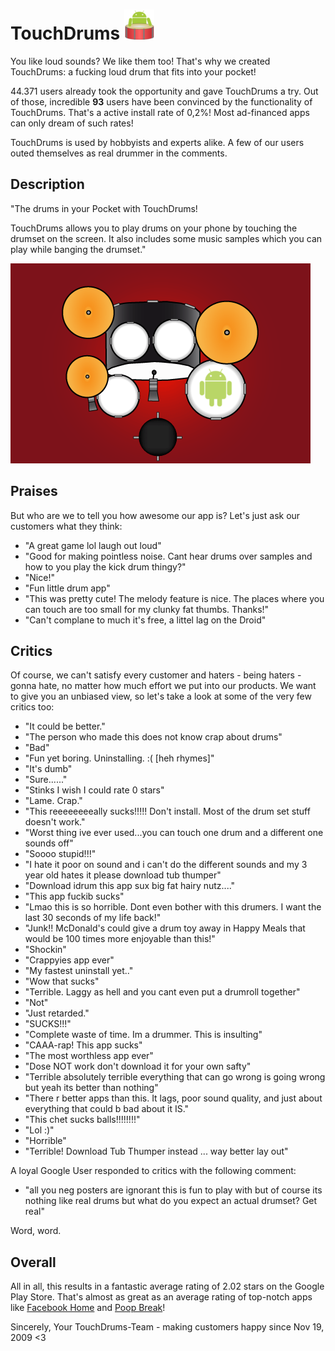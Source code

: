 TouchDrums ![Image](icon.png?raw=true)
====
You like loud sounds? We like them too! That's why we created TouchDrums: a fucking loud drum that fits into your pocket!

44.371 users already took the opportunity and gave TouchDrums a try. Out of those, incredible **93** users have been convinced by the functionality of TouchDrums. That's a active install rate of 0,2%! Most ad-financed apps can only dream of such rates!

TouchDrums is used by hobbyists and experts alike. A few of our users outed themselves as real drummer in the comments. 

Description
----
"The drums in your Pocket with TouchDrums!

TouchDrums allows you to play drums on your phone by touching the drumset on the screen. It also includes some music samples which you can play while banging the drumset."

![Image](drumset_full.png?raw=true)

Praises
----
But who are we to tell you how awesome our app is? Let's just ask our customers what they think:
- "A great game lol laugh out loud"
- "Good for making pointless noise. Cant hear drums over samples and how to you play the kick drum thingy?"
- "Nice!"
- "Fun little drum app"
- "This was pretty cute! The melody feature is nice. The places where you can touch are too small for my clunky fat thumbs. Thanks!"
- "Can't complane to much it's free, a littel lag on the Droid"

Critics
----
Of course, we can't satisfy every customer and haters - being haters - gonna hate, no matter how much effort we put into our products. We want to give you an unbiased view, so let's take a look at some of the very few critics too:
- "It could be better."
- "The person who made this does not know crap about drums"
- "Bad"
- "Fun yet boring. Uninstalling. :( [heh rhymes]"
- "It's dumb"
- "Sure......"
- "Stinks I wish I could rate 0 stars"
- "Lame. Crap."
- "This reeeeeeeeally sucks!!!!! Don't install. Most of the drum set stuff doesn't work."
- "Worst thing ive ever used...you can touch one drum and a different one sounds off"
- "Soooo stupid!!!"
- "I hate it poor on sound and i can't do the different sounds and my 3 year old hates it please download tub thumper"
- "Download idrum this app sux big fat hairy nutz...."
- "This app fuckib sucks"
- "Lmao this is so horrible. Dont even bother with this drumers. I want the last 30 seconds of my life back!"
- "Junk!! McDonald's could give a drum toy away in Happy Meals that would be 100 times more enjoyable than this!"
- "Shockin"
- "Crappyies app ever"
- "My fastest uninstall yet.."
- "Wow that sucks"
- "Terrible. Laggy as hell and you cant even put a drumroll together"
- "Not"
- "Just retarded."
- "SUCKS!!!"
- "Complete waste of time. Im a drummer. This is insulting"
- "CAAA-rap! This app sucks"
- "The most worthless app ever"
- "Dose NOT work don't download it for your own safty"
- "Terrible absolutely terrible everything that can go wrong is going wrong but yeah its better than nothing"
- "There r better apps than this. It lags, poor sound quality, and just about everything that could b bad about it IS."
- "This chet sucks balls!!!!!!!!"
- "Lol :)"
- "Horrible"
- "Terrible! Download Tub Thumper instead ... way better lay out"

A loyal Google User responded to critics with the following comment:
- "all you neg posters are ignorant this is fun to play with but of course its nothing like real drums but what do you expect an actual drumset? Get real" 

Word, word.

Overall
----
All in all, this results in a fantastic average rating of 2.02 stars on the Google Play Store. That's almost as great as an average rating of top-notch apps like [Facebook Home](https://play.google.com/store/apps/details?id=com.facebook.home) and [Poop Break](https://play.google.com/store/apps/details?id=org.yellowcrow.poopbreak)!

Sincerely,
Your TouchDrums-Team - making customers happy since Nov 19, 2009 <3
